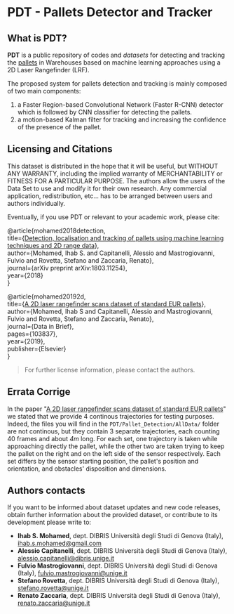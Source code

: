 # PDT - Pallets Detector and Tracker

## What is PDT?
 
**PDT** is a public repository of codes and *datasets* for detecting and tracking the [pallets](https://en.wikipedia.org/wiki/EUR-pallet) in Warehouses based on machine learning approaches using a 2D Laser Rangefinder (LRF). 

The proposed system for pallets detection and tracking is mainly composed of two main components:
1. a Faster Region-based Convolutional Network (Faster R-CNN) detector which is followed by CNN classifier for detecting the pallets.
2. a motion-based Kalman filter for tracking and increasing the confidence of the presence of the pallet.

## Licensing and Citations 

This dataset is distributed in the hope that it will be useful, but WITHOUT ANY WARRANTY, including the implied warranty of MERCHANTABILITY or FITNESS FOR A PARTICULAR PURPOSE. The authors allow the users of the Data Set to use and modify it for their own research. Any commercial application, redistribution, etc... has to be arranged between users and authors individually.

Eventually, if you use PDT or relevant to your academic work, please cite:

@article{mohamed2018detection,<br/>
title={[Detection, localisation and tracking of pallets using machine learning techniques and 2D range data](https://arxiv.org/abs/1803.11254)},<br/>
author={Mohamed, Ihab S. and Capitanelli, Alessio and Mastrogiovanni, Fulvio and Rovetta, Stefano and Zaccaria, Renato},<br/>
journal={arXiv preprint arXiv:1803.11254},<br/>
year={2018}<br/>
}<br/>

@article{mohamed20192d,<br/>
  title={[A 2D laser rangefinder scans dataset of standard EUR pallets](https://www.sciencedirect.com/science/article/pii/S235234091930188X?via%3Dihub)},<br/>
  author={Mohamed, Ihab S and Capitanelli, Alessio and Mastrogiovanni, Fulvio and Rovetta, Stefano and Zaccaria, Renato},<br/>
  journal={Data in Brief},<br/>
  pages={103837},<br/>
  year={2019},<br/>
  publisher={Elsevier}<br/>
}<br/>

> For further license information, please contact the authors.

## Errata Corrige

In the paper "[A 2D laser rangefinder scans dataset of standard EUR pallets](https://www.sciencedirect.com/science/article/pii/S235234091930188X?via%3Dihub)" we stated that we provide 4 continous trajectories for testing purposes. Indeed, the files you will find in the `PDT/Pallet_Detection/AllData/` folder are not continous, but they contain 3 separate trajectories, each counting 40 frames and about *4m* long. For each set, one trajectory is taken while approaching directly the pallet, while the other two are taken trying to keep the pallet on the right and on the left side of the sensor respectively. Each set differs by the sensor starting position, the pallet's position and orientation, and obstacles' disposition and dimensions.

## Authors contacts

If you want to be informed about dataset updates and new code releases, obtain further information about the provided dataset, or contribute to its development please write to:

- **Ihab S. Mohamed**, dept. DIBRIS Università degli Studi di Genova (Italy), ihab.s.mohamed@gmail.com
- **Alessio Capitanelli**, dept. DIBRIS Università degli Studi di Genova (Italy), alessio.capitanelli@dibris.unige.it
- **Fulvio Mastrogiovanni**, dept. DIBRIS Università degli Studi di Genova (Italy), fulvio.mastrogiovanni@unige.it
- **Stefano Rovetta**, dept. DIBRIS Università degli Studi di Genova (Italy), stefano.rovetta@unige.it
- **Renato Zaccaria**, dept. DIBRIS Università degli Studi di Genova (Italy), renato.zaccaria@unige.it
